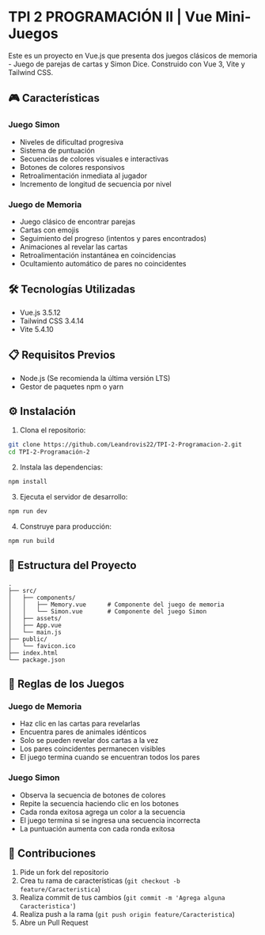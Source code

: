 # TPI 2 PROGRAMACIÓN II | Vue Mini-Juegos

Este es un proyecto en Vue.js que presenta dos juegos clásicos de memoria - Juego de parejas de cartas y Simon Dice. Construido con Vue 3, Vite y Tailwind CSS.

## 🎮 Características

### Juego Simon
- Niveles de dificultad progresiva
- Sistema de puntuación
- Secuencias de colores visuales e interactivas
- Botones de colores responsivos
- Retroalimentación inmediata al jugador
- Incremento de longitud de secuencia por nivel

### Juego de Memoria
- Juego clásico de encontrar parejas
- Cartas con emojis
- Seguimiento del progreso (intentos y pares encontrados)
- Animaciones al revelar las cartas
- Retroalimentación instantánea en coincidencias
- Ocultamiento automático de pares no coincidentes

## 🛠️ Tecnologías Utilizadas

- Vue.js 3.5.12
- Tailwind CSS 3.4.14
- Vite 5.4.10

## 📋 Requisitos Previos

- Node.js (Se recomienda la última versión LTS)
- Gestor de paquetes npm o yarn

## ⚙️ Instalación

1. Clona el repositorio:
```bash
git clone https://github.com/Leandrovis22/TPI-2-Programacion-2.git
cd TPI-2-Programación-2
```

2. Instala las dependencias:
```bash
npm install
```

3. Ejecuta el servidor de desarrollo:
```bash
npm run dev
```

4. Construye para producción:
```bash
npm run build
```

## 📁 Estructura del Proyecto

```
.
├── src/
│   ├── components/
│   │   ├── Memory.vue      # Componente del juego de memoria
│   │   └── Simon.vue       # Componente del juego Simon
│   ├── assets/
│   ├── App.vue
│   └── main.js
├── public/
│   └── favicon.ico
├── index.html
└── package.json
```

## 🎯 Reglas de los Juegos

### Juego de Memoria
- Haz clic en las cartas para revelarlas
- Encuentra pares de animales idénticos
- Solo se pueden revelar dos cartas a la vez
- Los pares coincidentes permanecen visibles
- El juego termina cuando se encuentran todos los pares

### Juego Simon
- Observa la secuencia de botones de colores
- Repite la secuencia haciendo clic en los botones
- Cada ronda exitosa agrega un color a la secuencia
- El juego termina si se ingresa una secuencia incorrecta
- La puntuación aumenta con cada ronda exitosa

## 🤝 Contribuciones

1. Pide un fork del repositorio
2. Crea tu rama de características (`git checkout -b feature/Caracteristica`)
3. Realiza commit de tus cambios (`git commit -m 'Agrega alguna Caracteristica'`)
4. Realiza push a la rama (`git push origin feature/Caracteristica`)
5. Abre un Pull Request
